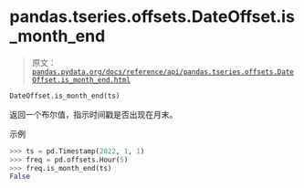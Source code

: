 # pandas.tseries.offsets.DateOffset.is_month_end

> 原文：[`pandas.pydata.org/docs/reference/api/pandas.tseries.offsets.DateOffset.is_month_end.html`](https://pandas.pydata.org/docs/reference/api/pandas.tseries.offsets.DateOffset.is_month_end.html)

```py
DateOffset.is_month_end(ts)
```

返回一个布尔值，指示时间戳是否出现在月末。

示例

```py
>>> ts = pd.Timestamp(2022, 1, 1)
>>> freq = pd.offsets.Hour(5)
>>> freq.is_month_end(ts)
False 
```
